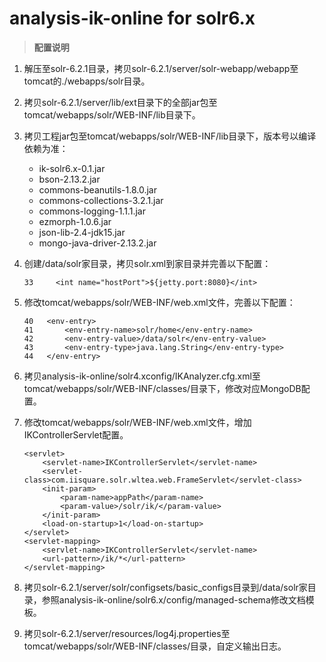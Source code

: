 # analysis-ik-online for solr6.x

> **配置说明**

1. 解压至solr-6.2.1目录，拷贝solr-6.2.1/server/solr-webapp/webapp至tomcat的./webapps/solr目录。
2. 拷贝solr-6.2.1/server/lib/ext目录下的全部jar包至tomcat/webapps/solr/WEB-INF/lib目录下。
3. 拷贝工程jar包至tomcat/webapps/solr/WEB-INF/lib目录下，版本号以编译依赖为准：
	- ik-solr6.x-0.1.jar
	- bson-2.13.2.jar
	- commons-beanutils-1.8.0.jar
	- commons-collections-3.2.1.jar
	- commons-logging-1.1.1.jar
	- ezmorph-1.0.6.jar
	- json-lib-2.4-jdk15.jar
	- mongo-java-driver-2.13.2.jar
4. 创建/data/solr家目录，拷贝solr.xml到家目录并完善以下配置：

	```
	33     <int name="hostPort">${jetty.port:8080}</int>
	```

5. 修改tomcat/webapps/solr/WEB-INF/web.xml文件，完善以下配置：

	```
	40   <env-entry>
	41       <env-entry-name>solr/home</env-entry-name>
	42       <env-entry-value>/data/solr</env-entry-value>
	43       <env-entry-type>java.lang.String</env-entry-type>
	44   </env-entry>
	```

6. 拷贝analysis-ik-online/solr4.xconfig/IKAnalyzer.cfg.xml至tomcat/webapps/solr/WEB-INF/classes/目录下，修改对应MongoDB配置。
7. 修改tomcat/webapps/solr/WEB-INF/web.xml文件，增加IKControllerServlet配置。

	```
	<servlet>
		<servlet-name>IKControllerServlet</servlet-name>
		<servlet-class>com.iisquare.solr.wltea.web.FrameServlet</servlet-class>
		<init-param>
			<param-name>appPath</param-name>
			<param-value>/solr/ik/</param-value>
		</init-param>
		<load-on-startup>1</load-on-startup>
	</servlet>
	<servlet-mapping>
		<servlet-name>IKControllerServlet</servlet-name>
		<url-pattern>/ik/*</url-pattern>
	</servlet-mapping>
	```

8. 拷贝solr-6.2.1/server/solr/configsets/basic_configs目录到/data/solr家目录，参照analysis-ik-online/solr6.x/config/managed-schema修改文档模板。
9. 拷贝solr-6.2.1/server/resources/log4j.properties至tomcat/webapps/solr/WEB-INF/classes/目录，自定义输出日志。
